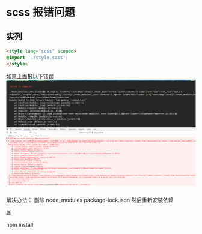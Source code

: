 # scss 报错问题

## 实列
```html
<style lang="scss" scoped>
@import './style.scss';
</style>
```

如果上面报以下错误
![](./images/1.scss.png)

解决办法：
删除
node_modules package-lock.json 然后重新安装依赖

即

npm install

